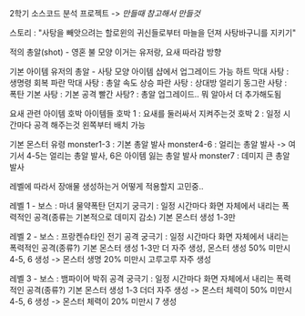 2학기 소스코드 분석 프로젝트 -> *만들때 참고해서 만들것*

스토리 : "사탕을 빼앗으려는 할로윈의 귀신들로부터 마늘을 던져 사탕바구니를 지키기"

적의 총알(shot) - 영혼 불 모양
이거는 유저랑, 요새 따라감 방향

기본 아이템
유저의 총알 - 사탕 모양
아이템 샵에서 업그레이드 가능
하트 막대 사탕 : 생명령 회복
파란 막대 사탕 : 총알 속도 상승
파란 사탕 : 상대방 얼리기
동그란 사탕 : 폭탄
기본 사탕 : 기본 공격
빨간 사탕? : 총알 업그레이드..
뭐 알아서 더 추가해도됨

요새 관련 아이템
호박 아이템들
호박 1 : 요새를 둘러싸서 지켜주는것
호박 2 : 일정 시간마다 공격 해주는것 왼쪽부터 배치 가능

기본 몬스터 유령 
monster1-3 : 기본 총알 발사 
monster4-6 : 얼리는 총알 발사 -> 여기서 4-5는 얼리는 총알 발사, 6은 아이템 잃는 총알 발사
monster7 : 데미지 큰 총알 발사


레벨에 따라서 장애물 생성하는거 어떻게 적용할지 고민중.. 

레벨 1 - 보스 : 마녀
물약폭탄 던지기
궁극기 : 일정 시간마다 화면 자체에서 내리는 폭력적인 공격(종류는 기본적으로 데미지 감소)
기본 몬스터 생성 1-3만

레벨 2 - 보스 : 프랑켄슈타인
전기 공격
궁극기 : 일정 시간마다 화면 자체에서 내리는 폭력적인 공격(종류?)
기본 몬스터 생성 1-3만 더 자주 생성, 몬스터 생성 50% 미만시 4-5, 6 생성 -> 몬스터 생명 20% 미만시 고루고루 자주 생성

레벨 3 - 보스 : 뱀파이어
박쥐 공격
궁극기 : 일정 시간마다 화면 자체에서 내리는 폭력적인 공격(종류?)
기본 몬스터 생성 1-3 더더 자주 생성 -> 몬스터 체력이 50% 미만시 4-5, 6 생성 -> 몬스터 체력이 20% 미만시 7 생성
